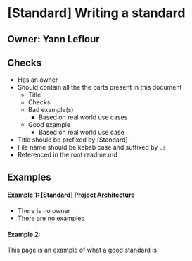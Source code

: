 # [Standard] Writing a standard

## Owner: Yann Leflour

## Checks
- Has an owner
- Should contain all the the parts present in this document
  - Title
  - Checks
  - Bad example(s)
    - Based on real world use cases
  - Good example
    - Based on real world use case
- Title should be prefixed by [Standard]
- File name should be kebab case and suffixed by `.s`
- Referenced in the root readme.md

## Examples

#### Example 1: [[Standard] Project Architecture](../react-native/architecture/project-architecture.s.md)

- There is no owner
- There are no examples

#### Example 2:

This page is an example of what a good standard is
